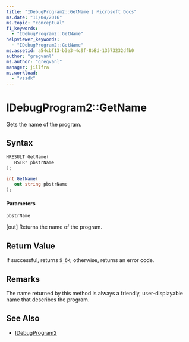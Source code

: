 ```yaml
---
title: "IDebugProgram2::GetName | Microsoft Docs"
ms.date: "11/04/2016"
ms.topic: "conceptual"
f1_keywords:
  - "IDebugProgram2::GetName"
helpviewer_keywords:
  - "IDebugProgram2::GetName"
ms.assetid: a54cbf13-b3e3-4c9f-8b8d-13573232dfb0
author: "gregvanl"
ms.author: "gregvanl"
manager: jillfra
ms.workload:
  - "vssdk"
---
```

# IDebugProgram2::GetName
Gets the name of the program.

## Syntax

```cpp
HRESULT GetName( 
   BSTR* pbstrName
);
```

```csharp
int GetName( 
   out string pbstrName
);
```

#### Parameters
 `pbstrName`

 [out] Returns the name of the program.

## Return Value
 If successful, returns `S_OK`; otherwise, returns an error code.

## Remarks
 The name returned by this method is always a friendly, user-displayable name that describes the program.

## See Also
- [IDebugProgram2](../../../extensibility/debugger/reference/idebugprogram2.md)